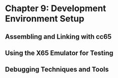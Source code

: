 # Chapter 9: Development Environment Setup

## Assembling and Linking with cc65

## Using the X65 Emulator for Testing

## Debugging Techniques and Tools
